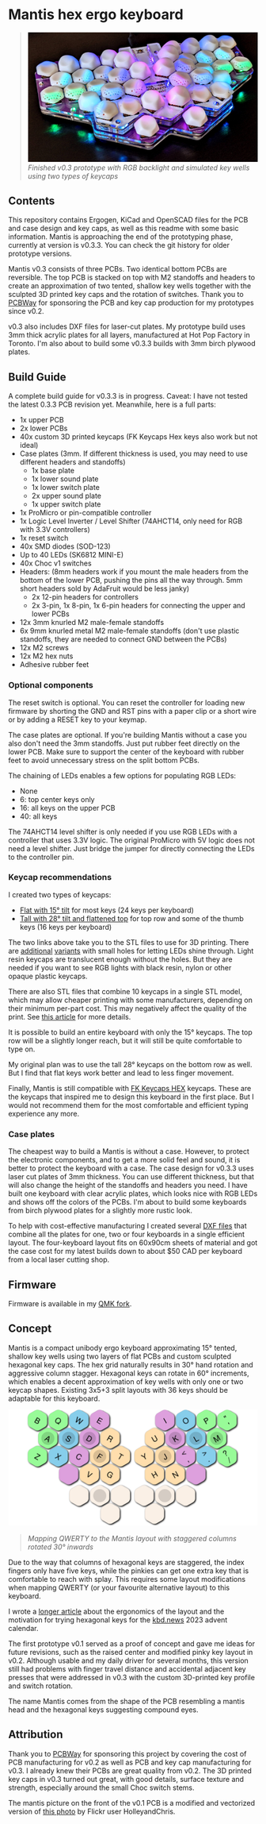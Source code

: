 # Mantis hex ergo keyboard

>![photo](assets/mantis-v0.3-leds.jpg)
>_Finished v0.3 prototype with RGB backlight and simulated key wells using two types of keycaps_

## Contents

This repository contains Ergogen, KiCad and OpenSCAD files for the PCB and case design and key caps, as well as this readme with some basic information. Mantis is approaching the end of the prototyping phase, currently at version is v0.3.3. You can check the git history for older prototype versions.

Mantis v0.3 consists of three PCBs. Two identical bottom PCBs are reversible. The top PCB is stacked on top with M2 standoffs and headers to create an approximation of two tented, shallow key wells together with the sculpted 3D printed key caps and the rotation of switches. Thank you to [PCBWay](https://www.pcbway.com/) for sponsoring the PCB and key cap production for my prototypes since v0.2.

v0.3 also includes DXF files for laser-cut plates. My prototype build uses 3mm thick acrylic plates for all layers, manufactured at Hot Pop Factory in Toronto. I'm also about to build some v0.3.3 builds with 3mm birch plywood plates.

## Build Guide

A complete build guide for v0.3.3 is in progress. Caveat: I have not tested the latest 0.3.3 PCB revision yet. Meanwhile, here is a full parts:

- 1x upper PCB
- 2x lower PCBs
- 40x custom 3D printed keycaps (FK Keycaps Hex keys also work but not ideal)
- Case plates (3mm. If different thickness is used, you may need to use different headers and standoffs)
    - 1x base plate
    - 1x lower sound plate
    - 1x lower switch plate
    - 2x upper sound plate
    - 1x upper switch plate
- 1x ProMicro or pin-compatible controller
- 1x Logic Level Inverter / Level Shifter (74AHCT14, only need for RGB with 3.3V controllers)
- 1x reset switch
- 40x SMD diodes (SOD-123)
- Up to 40 LEDs (SK6812 MINI-E)
- 40x Choc v1 switches
- Headers: (8mm headers work if you mount the male headers from the bottom of the lower PCB, pushing the pins all the way through. 5mm short headers sold by AdaFruit would be less janky)
    - 2x 12-pin headers for controllers
    - 2x 3-pin, 1x 8-pin, 1x 6-pin headers for connecting the upper and lower PCBs
- 12x 3mm knurled M2 male-female standoffs
- 6x 9mm knurled metal M2 male-female standoffs (don't use plastic standoffs, they are needed to connect GND between the PCBs)
- 12x M2 screws
- 12x M2 hex nuts
- Adhesive rubber feet

### Optional components

The reset switch is optional. You can reset the controller for loading new firmware by shorting the GND and RST pins with a paper clip or a short wire or by adding a RESET key to your keymap.

The case plates are optional. If you're building Mantis without a case you also don't need the 3mm standoffs. Just put rubber feet directly on the lower PCB. Make sure to support the center of the keyboard with rubber feet to avoid unnecessary stress on the split bottom PCBs.

The chaining of LEDs enables a few options for populating RGB LEDs:

- None
- 6: top center keys only
- 16: all keys on the upper PCB
- 40: all keys

The 74AHCT14 level shifter is only needed if you use RGB LEDs with a controller that uses 3.3V logic. The original ProMicro with 5V logic does not need a level shifter. Just bridge the jumper for directly connecting the LEDs to the controller pin.

### Keycap recommendations

I created two types of keycaps:

- [Flat with 15° tilt](https://github.com/fxkuehl/mantis/blob/main/keycap/keycap-v2-15-solid.stl) for most keys (24 keys per keyboard)
- [Tall with 28° tilt and flattened top](https://github.com/fxkuehl/mantis/blob/main/keycap/keycap-v3-28-solid.stl) for top row and some of the thumb keys (16 keys per keyboard)

The two links above take you to the STL files to use for 3D printing. There are [additional](https://github.com/fxkuehl/mantis/blob/main/keycap/keycap-v2-15.stl) [variants](https://github.com/fxkuehl/mantis/blob/main/keycap/keycap-v3-28.stl) with small holes for letting LEDs shine through. Light resin keycaps are translucent enough without the holes. But they are needed if you want to see RGB lights with black resin, nylon or other opaque plastic keycaps.

There are also STL files that combine 10 keycaps in a single STL model, which may allow cheaper printing with some manufacturers, depending on their minimum per-part cost. This may negatively affect the quality of the print. See [this article](https://kbd.news/Mantis-keycaps-2157.html) for more details.

It is possible to build an entire keyboard with only the 15° keycaps. The top row will be a slightly longer reach, but it will still be quite comfortable to type on.

My original plan was to use the tall 28° keycaps on the bottom row as well. But I find that flat keys work better and lead to less finger movement.

Finally, Mantis is still compatible with [FK Keycaps HEX](https://fkcaps.com/keycaps/hex) keycaps. These are the keycaps that inspired me to design this keyboard in the first place. But I would not recommend them for the most comfortable and efficient typing experience any more.

### Case plates

The cheapest way to build a Mantis is without a case. However, to protect the electronic components, and to get a more solid feel and sound, it is better to protect the keyboard with a case. The case design for v0.3.3 uses laser cut plates of 3mm thickness. You can use different thickness, but that will also change the height of the standoffs and headers you need. I have built one keyboard with clear acrylic plates, which looks nice with RGB LEDs and shows off the colors of the PCBs. I'm about to build some keyboards from birch plywood plates for a slightly more rustic look.

To help with cost-effective manufacturing I created several [DXF files](https://github.com/fxkuehl/mantis/tree/main/plates/v0.3.3) that combine all the plates for one, two or four keyboards in a single efficient layout. The four-keyboard layout fits on 60x90cm sheets of material and got the case cost for my latest builds down to about $50 CAD per keyboard from a local laser cutting shop.

## Firmware

Firmware is available in my [QMK fork](https://github.com/fxkuehl/qmk_firmware/tree/mantis-v0.3/keyboards/mantis).

## Concept

Mantis is a compact unibody ergo keyboard approximating 15° tented, shallow key wells using two layers of flat PCBs and custom sculpted hexagonal key caps. The hex grid naturally results in 30° hand rotation and aggressive column stagger. Hexagonal keys can rotate in 60° increments, which enables a decent approximation of key wells with only one or two keycap shapes. Existing 3x5+3 split layouts with 36 keys should be adaptable for this keyboard.

![Layout diagram](./assets/mantis-layout.svg)
>_Mapping QWERTY to the Mantis layout with staggered columns rotated 30° inwards_

Due to the way that columns of hexagonal keys are staggered, the index fingers only have five keys, while the pinkies can get one extra key that is comfortable to reach with splay. This requires some layout modifications when mapping QWERTY (or your favourite alternative layout) to this keyboard.

I wrote a [longer article](https://kbd.news/Mantis-Hexagonal-Keys-in-Ergonomic-Keyboards-2202.html) about the ergonomics of the layout and the motivation for trying hexagonal keys for the [kbd.news](https://kbd.news/) 2023 advent calendar.

The first prototype v0.1 served as a proof of concept and gave me ideas for future revisions, such as the raised center and modified pinky key layout in v0.2. Although usable and my daily driver for several months, this version still had problems with finger travel distance and accidental adjacent key presses that were addressed in v0.3 with the custom 3D-printed key profile and switch rotation.

The name Mantis comes from the shape of the PCB resembling a mantis head and the hexagonal keys suggesting compound eyes.

## Attribution

Thank you to [PCBWay](https://www.pcbway.com/) for sponsoring this project by covering the cost of PCB manufacturing for v0.2 as well as PCB and key cap manufacturing for v0.3. I already knew their PCBs are great quality from v0.2. The 3D printed key caps in v0.3 turned out great, with good details, surface texture and strength, especially around the small Choc switch stems.

The mantis picture on the front of the v0.1 PCB is a modified and vectorized version of [this photo](https://wordpress.org/openverse/image/07787e94-05c0-4aa9-a530-9cb8ce2a4666) by Flickr user HolleyandChris.
